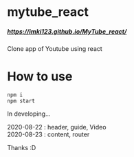 # mytube_react
##### https://imki123.github.io/MyTube_react/
Clone app of Youtube using react

# How to use
```
npm i  
npm start
```  

In developing...

2020-08-22 : header, guide, Video  
2020-08-23 : content, router

Thanks :D

